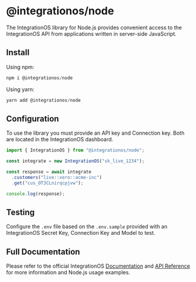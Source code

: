# @integrationos/node

The IntegrationOS library for Node.js provides convenient access to the IntegrationOS API from applications written in server-side JavaScript.

## Install

Using npm:

```jsx
npm i @integrationos/node
```

Using yarn:

```jsx
yarn add @integrationos/node
```

## Configuration

To use the library you must provide an API key and Connection key. Both are located in the IntegrationOS dashboard.

```jsx
import { IntegrationOS } from "@integrationos/node";

const integrate = new IntegrationOS("sk_live_1234");

const response = await integrate
  .customers("live::xero::acme-inc")
  .get("cus_OT3CLnirqcpjvw");

console.log(response);
```

## Testing

Configure the `.env` file based on the `.env.sample` provided with an IntegrationOS Secret Key, Connection Key and Model to test.

## Full Documentation

Please refer to the official IntegrationOS [Documentation](https://docs.integrationos.com/docs/setup) and [API Reference](https://docs.integrationos.com/reference) for more information and Node.js usage examples.
